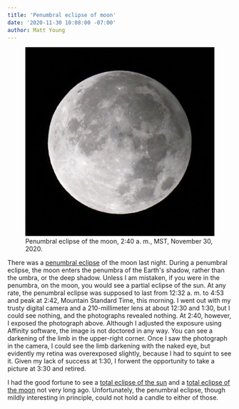 ```yaml
---
title: 'Penumbral eclipse of moon'
date: '2020-11-30 10:08:00 -07:00'
author: Matt Young
---
```

<figure>
<img src="/uploads/2020/DSC03929_Penumbral_Eclipse_600.jpg" alt=" Penumbral eclipse"/>
<figcaption> Penumbral eclipse of the moon, 2:40 a. m., MST, November 30, 2020.
</figcaption>
</figure>

There was a [penumbral eclipse](https://www.timeanddate.com/eclipse/lunar/2020-november-30) of the moon last night. During a penumbral eclipse, the moon enters the penumbra of the Earth's shadow, rather than the umbra, or the deep shadow. Unless I am mistaken, if you were in the penumbra, on the moon, you would see a partial eclipse of the sun. At any rate, the penumbral eclipse was supposed to last from 12:32 a. m. to 4:53 and peak at 2:42, Mountain Standard Time, this morning. I went out with my trusty digital camera and a 210-millimeter lens at about 12:30 and 1:30, but I could see nothing, and the photographs revealed nothing. At 2:40, however, I exposed the photograph above. Although I adjusted the exposure using Affinity software, the image is not doctored in any way. You can see a darkening of the limb in the upper-right corner. Once I saw the photograph in the camera, I could see the limb darkening with the naked eye, but evidently my retina was overexposed slightly, because I had to squint to see it. Given my lack of success at 1:30, I forwent the opportunity to take a picture at 3:30 and retired.

I had the good fortune to see a [total eclipse of the sun](https://pandasthumb.org/archives/2017/08/total-eclipse.html) and a [total eclipse of the moon](https://pandasthumb.org/archives/2019/01/total-eclipse-moon.html) not very long ago. Unfortunately, the penumbral eclipse, though mildly interesting in principle, could not hold a candle to either of those.



